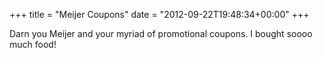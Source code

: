 +++
title = "Meijer Coupons"
date = "2012-09-22T19:48:34+00:00"
+++

Darn you Meijer and your myriad of promotional coupons.  I bought soooo much food!
			